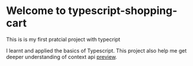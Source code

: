# Welcome to typescript-shopping-cart


This is is my first pratcial project with typecript

I learnt and applied the basics of Typescript.
This project also help me get deeper understanding of context api  [preview](typsciptshopcart.netlify.app/).
